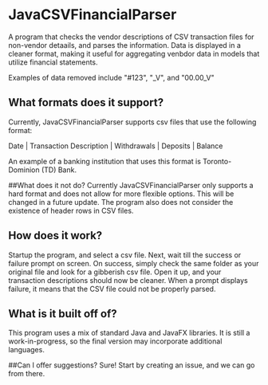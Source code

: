 # JavaCSVFinancialParser
A program that checks the vendor descriptions of CSV transaction files for non-vendor detaails, and parses the information. Data is displayed in a cleaner format, making it useful for aggregating venbdor data in models that utilize financial statements.

Examples of data removed include "#123", "_V", and "00.00_V"

## What formats does it support?
Currently, JavaCSVFinancialParser supports csv files that use the following format:

Date | Transaction Description | Withdrawals | Deposits | Balance

An example of a banking institution that uses this format is Toronto-Dominion (TD) Bank.

##What does it not do?
Currently JavaCSVFinancialParser only supports a hard format and does not allow for more flexible options. This will be changed in a future update. The program also does not consider the existence of header rows in CSV files. 

## How does it work?
Startup the program, and select a csv file. Next, wait till the success or failure prompt on screen. On success, simply check the same folder as your original file and look for a gibberish csv file. Open it up, and your transaction descriptions should now be cleaner. When a prompt displays failure, it means that the CSV file could not be properly parsed.

## What is it built off of?
This program uses a mix of standard Java and JavaFX libraries. It is still a work-in-progress, so the final version may incorporate additional languages.

##Can I offer suggestions?
Sure! Start by creating an issue, and we can go from there.
